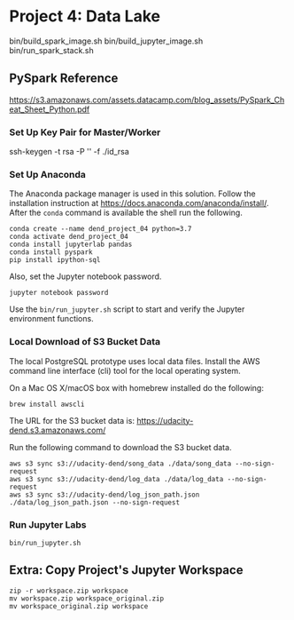 # Project 4: Data Lake

bin/build_spark_image.sh
bin/build_jupyter_image.sh
bin/run_spark_stack.sh

## PySpark Reference

https://s3.amazonaws.com/assets.datacamp.com/blog_assets/PySpark_Cheat_Sheet_Python.pdf


### Set Up Key Pair for Master/Worker

ssh-keygen -t rsa -P '' -f ./id_rsa

### Set Up Anaconda

The Anaconda package manager is used in this solution.
Follow the installation instruction at <https://docs.anaconda.com/anaconda/install/>.
After the `conda` command is available the shell run the following.

    conda create --name dend_project_04 python=3.7
    conda activate dend_project_04
    conda install jupyterlab pandas
    conda install pyspark
    pip install ipython-sql

Also, set the Jupyter notebook password.

    jupyter notebook password

Use the `bin/run_jupyter.sh` script to start and verify the Jupyter environment functions.


### Local Download of S3 Bucket Data

The local PostgreSQL prototype uses local data files. Install the AWS command line interface (cli)
tool for the local operating system.

On a Mac OS X/macOS box with homebrew installed do the following:

    brew install awscli

The URL for the S3 bucket data is: https://udacity-dend.s3.amazonaws.com/

Run the following command to download the S3 bucket data.

    aws s3 sync s3://udacity-dend/song_data ./data/song_data --no-sign-request
    aws s3 sync s3://udacity-dend/log_data ./data/log_data --no-sign-request
    aws s3 sync s3://udacity-dend/log_json_path.json ./data/log_json_path.json --no-sign-request



### Run Jupyter Labs

    bin/run_jupyter.sh


## Extra: Copy Project's Jupyter Workspace

    zip -r workspace.zip workspace
    mv workspace.zip workspace_original.zip
    mv workspace_original.zip workspace
